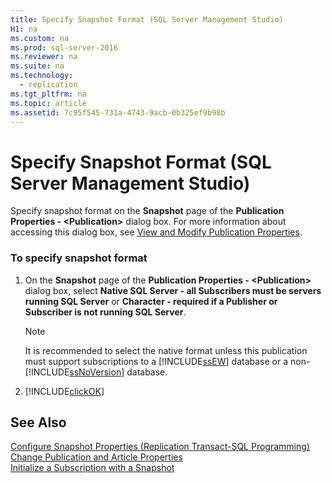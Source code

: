 ```yaml
---
title: Specify Snapshot Format (SQL Server Management Studio)
H1: na
ms.custom: na
ms.prod: sql-server-2016
ms.reviewer: na
ms.suite: na
ms.technology: 
  - replication
ms.tgt_pltfrm: na
ms.topic: article
ms.assetid: 7c95f545-731a-4743-9acb-0b325ef9b98b
---
```

# Specify Snapshot Format (SQL Server Management Studio)
  Specify snapshot format on the **Snapshot** page of the **Publication Properties - <Publication\>** dialog box. For more information about accessing this dialog box, see [View and Modify Publication Properties](../../Topics/TopicNameNotContainA/View-and-Modify-Publication-Properties.md).  
  
### To specify snapshot format  
  
1.  On the **Snapshot** page of the **Publication Properties - <Publication\>** dialog box, select **Native SQL Server - all Subscribers must be servers running SQL Server** or **Character - required if a Publisher or Subscriber is not running SQL Server**.  
  
    > [!NOTE]  
    >  It is recommended to select the native format unless this publication must support subscriptions to a [!INCLUDE[ssEW](../../Topics/TopicNameContainA/includes/ssEW_md.md)] database or a non-[!INCLUDE[ssNoVersion](../../Topics/TopicNameContainA/includes/ssNoVersion_md.md)] database.  
  
2.  [!INCLUDE[clickOK](../../Topics/TopicNameContainA/includes/clickOK_md.md)]  
  
## See Also  
 [Configure Snapshot Properties &#40;Replication Transact-SQL Programming&#41;](../../Topics/TopicNameNotContainA/Configure-Snapshot-Properties--Replication-Transact-SQL-Programming-.md)   
 [Change Publication and Article Properties](../../Topics/TopicNameNotContainA/Change-Publication-and-Article-Properties.md)   
 [Initialize a Subscription with a Snapshot](../../Topics/TopicNameContainA/Initialize-a-Subscription-with-a-Snapshot.md)  
  
  